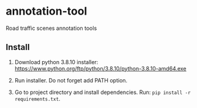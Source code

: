 # annotation-tool

Road traffic scenes annotation tools

## Install

1. Download python 3.8.10 installer: https://www.python.org/ftp/python/3.8.10/python-3.8.10-amd64.exe

2. Run installer. Do not forget add PATH option.

3. Go to project directory and install dependencies. Run: `pip install -r requirements.txt`.
